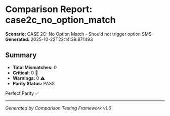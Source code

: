 # Comparison Report: case2c_no_option_match
**Scenario:** CASE 2C: No Option Match - Should not trigger option SMS
**Generated:** 2025-10-22T22:14:39.871493

## Summary
- **Total Mismatches:** 0
- **Critical:** 0 🚨
- **Warnings:** 0 ⚠️
- **Parity Status:** PASS

Perfect Parity ✅

---
*Generated by Comparison Testing Framework v1.0*
